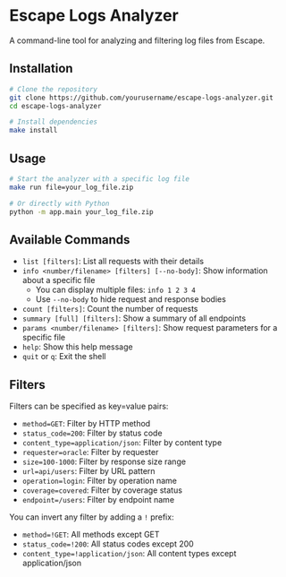 # Escape Logs Analyzer

A command-line tool for analyzing and filtering log files from Escape.

## Installation

```bash
# Clone the repository
git clone https://github.com/yourusername/escape-logs-analyzer.git
cd escape-logs-analyzer

# Install dependencies
make install
```

## Usage

```bash
# Start the analyzer with a specific log file
make run file=your_log_file.zip

# Or directly with Python
python -m app.main your_log_file.zip
```

## Available Commands

- `list [filters]`: List all requests with their details
- `info <number/filename> [filters] [--no-body]`: Show information about a specific file
  - You can display multiple files: `info 1 2 3 4`
  - Use `--no-body` to hide request and response bodies
- `count [filters]`: Count the number of requests
- `summary [full] [filters]`: Show a summary of all endpoints
- `params <number/filename> [filters]`: Show request parameters for a specific file
- `help`: Show this help message
- `quit` or `q`: Exit the shell

## Filters

Filters can be specified as key=value pairs:

- `method=GET`: Filter by HTTP method
- `status_code=200`: Filter by status code
- `content_type=application/json`: Filter by content type
- `requester=oracle`: Filter by requester
- `size=100-1000`: Filter by response size range
- `url=api/users`: Filter by URL pattern
- `operation=login`: Filter by operation name
- `coverage=covered`: Filter by coverage status
- `endpoint=/users`: Filter by endpoint name

You can invert any filter by adding a `!` prefix:

- `method=!GET`: All methods except GET
- `status_code=!200`: All status codes except 200
- `content_type=!application/json`: All content types except application/json
